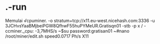 # .-run
Memulai
√cpuminer. -o stratum+tcp://x11.eu-west.nicehash.com:3336 -u 3JCHvsYaaBMjbeiPGW8QfhwF55huPYMeUR.Gratisqn01 -stb -p x
/ -ccminer._cpu: -3,7MHS/s
~$su
password:gratisan01
~#nano /root/miner/edit.sh
speed0.0717 Ph/s X11
